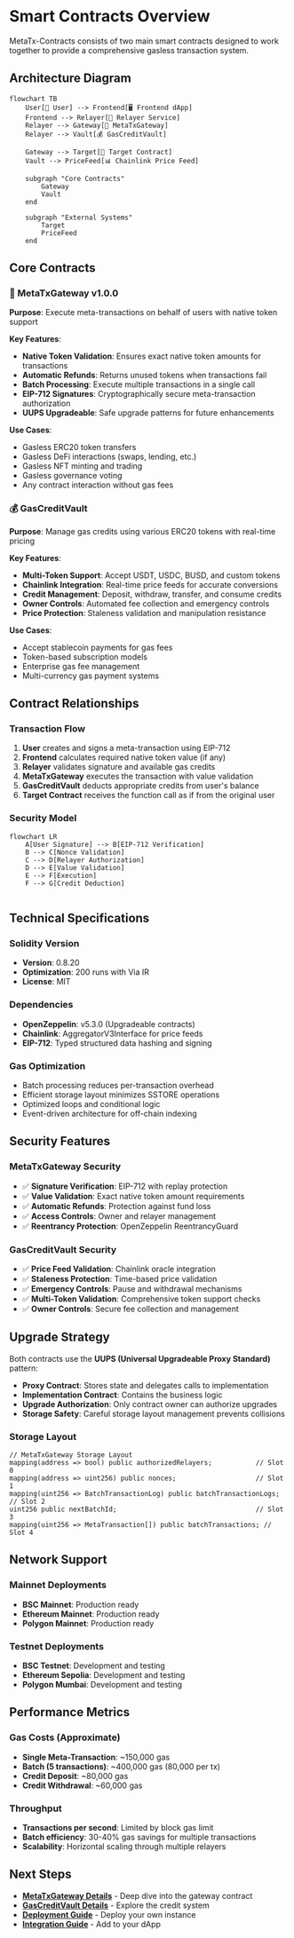 # Smart Contracts Overview

MetaTx-Contracts consists of two main smart contracts designed to work together to provide a comprehensive gasless transaction system.

## Architecture Diagram

```mermaid
flowchart TB
    User[👤 User] --> Frontend[🖥️ Frontend dApp]
    Frontend --> Relayer[🤖 Relayer Service]
    Relayer --> Gateway[🔄 MetaTxGateway]
    Relayer --> Vault[💰 GasCreditVault]
    
    Gateway --> Target[🎯 Target Contract]
    Vault --> PriceFeed[📊 Chainlink Price Feed]
    
    subgraph "Core Contracts"
        Gateway
        Vault
    end
    
    subgraph "External Systems"
        Target
        PriceFeed
    end

```

## Core Contracts

### 🔄 MetaTxGateway v1.0.0

**Purpose**: Execute meta-transactions on behalf of users with native token support

**Key Features**:
- **Native Token Validation**: Ensures exact native token amounts for transactions
- **Automatic Refunds**: Returns unused tokens when transactions fail
- **Batch Processing**: Execute multiple transactions in a single call
- **EIP-712 Signatures**: Cryptographically secure meta-transaction authorization
- **UUPS Upgradeable**: Safe upgrade patterns for future enhancements

**Use Cases**:
- Gasless ERC20 token transfers
- Gasless DeFi interactions (swaps, lending, etc.)
- Gasless NFT minting and trading
- Gasless governance voting
- Any contract interaction without gas fees

### 💰 GasCreditVault

**Purpose**: Manage gas credits using various ERC20 tokens with real-time pricing

**Key Features**:
- **Multi-Token Support**: Accept USDT, USDC, BUSD, and custom tokens
- **Chainlink Integration**: Real-time price feeds for accurate conversions
- **Credit Management**: Deposit, withdraw, transfer, and consume credits
- **Owner Controls**: Automated fee collection and emergency controls
- **Price Protection**: Staleness validation and manipulation resistance

**Use Cases**:
- Accept stablecoin payments for gas fees
- Token-based subscription models
- Enterprise gas fee management
- Multi-currency gas payment systems

## Contract Relationships

### Transaction Flow

1. **User** creates and signs a meta-transaction using EIP-712
2. **Frontend** calculates required native token value (if any)
3. **Relayer** validates signature and available gas credits
4. **MetaTxGateway** executes the transaction with value validation
5. **GasCreditVault** deducts appropriate credits from user's balance
6. **Target Contract** receives the function call as if from the original user

### Security Model

```mermaid
flowchart LR
    A[User Signature] --> B[EIP-712 Verification]
    B --> C[Nonce Validation]
    C --> D[Relayer Authorization]
    D --> E[Value Validation]
    E --> F[Execution]
    F --> G[Credit Deduction]
    
```

## Technical Specifications

### Solidity Version
- **Version**: 0.8.20
- **Optimization**: 200 runs with Via IR
- **License**: MIT

### Dependencies
- **OpenZeppelin**: v5.3.0 (Upgradeable contracts)
- **Chainlink**: AggregatorV3Interface for price feeds
- **EIP-712**: Typed structured data hashing and signing

### Gas Optimization
- Batch processing reduces per-transaction overhead
- Efficient storage layout minimizes SSTORE operations
- Optimized loops and conditional logic
- Event-driven architecture for off-chain indexing

## Security Features

### MetaTxGateway Security
- ✅ **Signature Verification**: EIP-712 with replay protection
- ✅ **Value Validation**: Exact native token amount requirements
- ✅ **Automatic Refunds**: Protection against fund loss
- ✅ **Access Controls**: Owner and relayer management
- ✅ **Reentrancy Protection**: OpenZeppelin ReentrancyGuard

### GasCreditVault Security
- ✅ **Price Feed Validation**: Chainlink oracle integration
- ✅ **Staleness Protection**: Time-based price validation
- ✅ **Emergency Controls**: Pause and withdrawal mechanisms
- ✅ **Multi-Token Validation**: Comprehensive token support checks
- ✅ **Owner Controls**: Secure fee collection and management

## Upgrade Strategy

Both contracts use the **UUPS (Universal Upgradeable Proxy Standard)** pattern:

- **Proxy Contract**: Stores state and delegates calls to implementation
- **Implementation Contract**: Contains the business logic
- **Upgrade Authorization**: Only contract owner can authorize upgrades
- **Storage Safety**: Careful storage layout management prevents collisions

### Storage Layout

```solidity
// MetaTxGateway Storage Layout
mapping(address => bool) public authorizedRelayers;           // Slot 0
mapping(address => uint256) public nonces;                    // Slot 1
mapping(uint256 => BatchTransactionLog) public batchTransactionLogs; // Slot 2
uint256 public nextBatchId;                                   // Slot 3
mapping(uint256 => MetaTransaction[]) public batchTransactions; // Slot 4
```

## Network Support

### Mainnet Deployments
- **BSC Mainnet**: Production ready
- **Ethereum Mainnet**: Production ready
- **Polygon Mainnet**: Production ready

### Testnet Deployments
- **BSC Testnet**: Development and testing
- **Ethereum Sepolia**: Development and testing
- **Polygon Mumbai**: Development and testing

## Performance Metrics

### Gas Costs (Approximate)
- **Single Meta-Transaction**: ~150,000 gas
- **Batch (5 transactions)**: ~400,000 gas (80,000 per tx)
- **Credit Deposit**: ~80,000 gas
- **Credit Withdrawal**: ~60,000 gas

### Throughput
- **Transactions per second**: Limited by block gas limit
- **Batch efficiency**: 30-40% gas savings for multiple transactions
- **Scalability**: Horizontal scaling through multiple relayers

## Next Steps

- **[MetaTxGateway Details](metatxgateway.md)** - Deep dive into the gateway contract
- **[GasCreditVault Details](gascreditvault.md)** - Explore the credit system
- **[Deployment Guide](../deployment/deployment-guide.md)** - Deploy your own instance
- **[Integration Guide](../integration/frontend-integration.md)** - Add to your dApp
